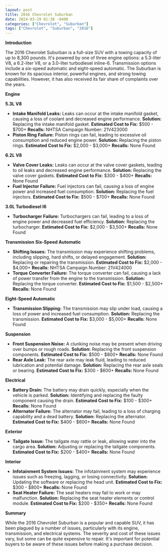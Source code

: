 ```yaml
---
layout: post
title: 2016 Chevrolet Suburban
date: 2024-03-29 01:38 -0400
categories: ["Chevrolet", "Suburban"]
tags: ["Chevrolet", "Suburban", "2016"]
---
```

**Introduction**

The 2016 Chevrolet Suburban is a full-size SUV with a towing capacity of up to 8,300 pounds. It's powered by one of three engine options: a 5.3-liter V8, a 6.2-liter V8, or a 3.0-liter turbodiesel inline-6. Transmission options include a six-speed automatic and eight-speed automatic. The Suburban is known for its spacious interior, powerful engines, and strong towing capabilities. However, it has also received its fair share of complaints over the years.

**Engine**

**5.3L V8**
* **Intake Manifold Leaks:** Leaks can occur at the intake manifold gasket, causing a loss of coolant and decreased engine performance. **Solution:** Replacing the intake manifold gasket. **Estimated Cost to Fix:** $500 - $700+ **Recalls:** NHTSA Campaign Number: 21V423000
* **Piston Ring Failure:** Piston rings can fail, leading to excessive oil consumption and reduced engine power. **Solution:** Replacing the piston rings. **Estimated Cost to Fix:** $2,000 - $3,000+ **Recalls:** None Found

**6.2L V8**
* **Valve Cover Leaks:** Leaks can occur at the valve cover gaskets, leading to oil leaks and decreased engine performance. **Solution:** Replacing the valve cover gaskets. **Estimated Cost to Fix:** $300 - $400+ **Recalls:** None Found
* **Fuel Injector Failure:** Fuel injectors can fail, causing a loss of engine power and increased fuel consumption. **Solution:** Replacing the fuel injectors. **Estimated Cost to Fix:** $500 - $700+ **Recalls:** None Found

**3.0L Turbodiesel I6**
* **Turbocharger Failure:** Turbochargers can fail, leading to a loss of engine power and decreased fuel efficiency. **Solution:** Replacing the turbocharger. **Estimated Cost to Fix:** $2,000 - $3,500+ **Recalls:** None Found

**Transmission**
**Six-Speed Automatic**
* **Shifting Issues:** The transmission may experience shifting problems, including slipping, hard shifts, or delayed engagement. **Solution:** Replacing or repairing the transmission. **Estimated Cost to Fix:** $2,000 - $4,000+ **Recalls:** NHTSA Campaign Number: 21V424000
* **Torque Converter Failure:** The torque converter can fail, causing a lack of power transfer from the engine to the transmission. **Solution:** Replacing the torque converter. **Estimated Cost to Fix:** $1,500 - $2,500+ **Recalls:** None Found

**Eight-Speed Automatic**
* **Transmission Slipping:** The transmission may slip under load, causing a loss of power and increased fuel consumption. **Solution:** Replacing the transmission. **Estimated Cost to Fix:** $3,000 - $5,000+ **Recalls:** None Found

**Suspension**

* **Front Suspension Noise:** A clunking noise may be present when driving over bumps or rough roads. **Solution:** Replacing the front suspension components. **Estimated Cost to Fix:** $500 - $800+ **Recalls:** None Found
* **Rear Axle Leak:** The rear axle may leak fluid, leading to reduced lubrication and potential damage. **Solution:** Replacing the rear axle seals or bearing. **Estimated Cost to Fix:** $300 - $600+ **Recalls:** None Found

**Electrical**

* **Battery Drain:** The battery may drain quickly, especially when the vehicle is parked. **Solution:** Identifying and replacing the faulty component causing the drain. **Estimated Cost to Fix:** $100 - $300+ **Recalls:** None Found
* **Alternator Failure:** The alternator may fail, leading to a loss of charging capability and a dead battery. **Solution:** Replacing the alternator. **Estimated Cost to Fix:** $400 - $600+ **Recalls:** None Found

**Exterior**

* **Tailgate Issue:** The tailgate may rattle or leak, allowing water into the cargo area. **Solution:** Adjusting or replacing the tailgate components. **Estimated Cost to Fix:** $200 - $400+ **Recalls:** None Found

**Interior**

* **Infotainment System Issues:** The infotainment system may experience issues such as freezing, lagging, or losing connectivity. **Solution:** Updating the software or replacing the head unit. **Estimated Cost to Fix:** $300 - $800+ **Recalls:** None Found
* **Seat Heater Failure:** The seat heaters may fail to work or may malfunction. **Solution:** Replacing the seat heater elements or control module. **Estimated Cost to Fix:** $200 - $350+ **Recalls:** None Found

**Summary**

While the 2016 Chevrolet Suburban is a popular and capable SUV, it has been plagued by a number of issues, particularly with its engine, transmission, and electrical systems. The severity and cost of these issues vary, but some can be quite expensive to repair. It's important for potential buyers to be aware of these issues before making a purchase decision.
